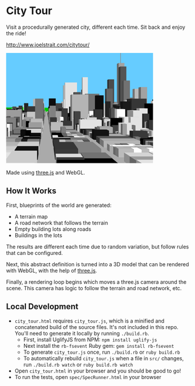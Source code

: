 # City Tour

Visit a procedurally generated city, different each time. Sit back and enjoy the ride!

<http://www.joelstrait.com/citytour/>

<img src="city_tour.gif" width="400" />

Made using [three.js](http://threejs.org) and WebGL.


## How It Works

First, blueprints of the world are generated:

* A terrain map
* A road network that follows the terrain
* Empty building lots along roads
* Buildings in the lots

The results are different each time due to random variation, but follow rules that can be configured.

Next, this abstract definition is turned into a 3D model that can be rendered with WebGL, with the help of [three.js](http://threejs.org).

Finally, a rendering loop begins which moves a three.js camera around the scene. This camera has logic to follow the terrain and road network, etc.


## Local Development

* `city_tour.html` requires `city_tour.js`, which is a minified and concatenated build of the source files. It's not included in this repo. You'll need to generate it locally by running `./build.rb`.
  * First, install UglifyJS from NPM: `npm install uglify-js`
  * Next install the `rb-fsevent` Ruby gem: `gem install rb-fsevent`
  * To generate `city_tour.js` once, run `./build.rb` or `ruby build.rb`
  * To automatically rebuild `city_tour.js` when a file in `src/` changes, run `./build.rb watch` or `ruby build.rb watch`
* Open `city_tour.html` in your browser and you should be good to go!
* To run the tests, open `spec/SpecRunner.html` in your browser
